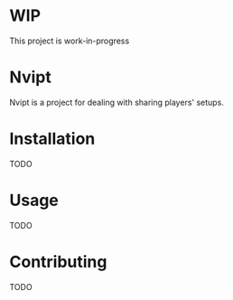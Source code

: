# WIP
This project is work-in-progress

# Nvipt
Nvipt is a project for dealing with sharing players' setups.

# Installation
TODO

# Usage
TODO

# Contributing
TODO
